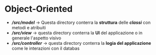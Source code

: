 # Object-Oriented


- **_/src/model_** ->  Questa directory conterra la **struttura** delle **_classi_** con metodi e atribuiti 
- **_/src/view_** -> questa directory conterra la **UI** del applicazione o in generale l'aspetto visivo
- **_/src/controller_** -> questa directory conterra la **logia del applicazione** come le interazioni con il databas
